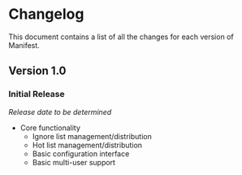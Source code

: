 # Changelog

This document contains a list of all the changes for each version of Manifest.


## Version 1.0

### Initial Release

*Release date to be determined*

- Core functionality
    - Ignore list management/distribution
    - Hot list management/distribution
    - Basic configuration interface
    - Basic multi-user support
